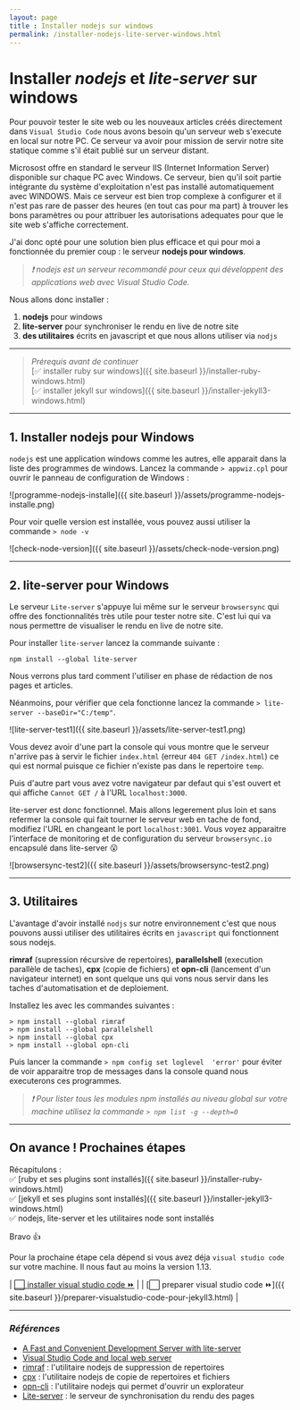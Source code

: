 ```yaml
---
layout: page 
title : Installer nodejs sur windows
permalink: /installer-nodejs-lite-server-windows.html
---
```

# Installer _nodejs_ et _lite-server_ sur windows

Pour pouvoir tester le site web ou les nouveaux articles créés directement dans `Visual Studio Code` nous avons besoin qu'un serveur web s'execute en local sur notre PC. Ce serveur va avoir pour mission de servir notre site statique comme s'il était publié sur un serveur distant.

Microsost offre en standard le serveur IIS (Internet Information Server) disponible sur chaque PC avec Windows. Ce serveur, bien qu'il soit partie intégrante du système d'exploitation n'est pas installé automatiquement avec WINDOWS. Mais ce serveur est bien trop complexe à configurer et il n'est pas rare de passer des heures (en tout cas pour ma part) à trouver les bons paramètres ou pour attribuer les autorisations adequates pour que le site web s'affiche correctement.

J'ai donc opté pour une solution bien plus efficace et qui pour moi a fonctionnée du premier coup : le serveur **nodejs pour windows**.

> _:exclamation: nodejs est un serveur recommandé pour ceux qui développent des applications web avec Visual Studio Code._

Nous allons donc installer : 
1. **nodejs** pour windows
2. **lite-server** pour synchroniser le rendu en live de notre site
3. **des utilitaires** écrits en javascript et que nous allons utiliser via `nodjs`

---

> _Prérequis avant de continuer_  
> [:white_check_mark: installer ruby sur windows]({{ site.baseurl }}/installer-ruby-windows.html)  
> [:white_check_mark: installer jekyll sur windows]({{ site.baseurl }}/installer-jekyll3-windows.html)

---

## 1. Installer nodejs pour Windows

`nodejs` est une application windows comme les autres, elle apparait dans la liste des programmes de windows. Lancez la commande `> appwiz.cpl` pour ouvrir le panneau de configuration de Windows :

![programme-nodejs-installe]({{ site.baseurl }}/assets/programme-nodejs-installe.png)

Pour voir quelle version est installée, vous pouvez aussi utiliser la commande `> node -v`

![check-node-version]({{ site.baseurl }}/assets/check-node-version.png)

---

## 2. lite-server pour Windows

Le serveur `Lite-server` s'appuye lui même sur le serveur `browsersync` qui offre des fonctionnalités très utile pour tester notre site. C'est lui qui va nous permettre de visualiser le rendu en live de notre site.

Pour installer `lite-server` lancez la commande suivante :

``` shell
npm install --global lite-server

```

Nous verrons plus tard comment l'utiliser en phase de rédaction de nos pages et articles.

Néanmoins, pour vérifier que cela fonctionne lancez la commande `> lite-server --baseDir="C:/temp"`.

![lite-server-test1]({{ site.baseurl }}/assets/lite-server-test1.png)

Vous devez avoir d'une part la console qui vous montre que le serveur n'arrive pas à servir le fichier `index.html` (erreur `404 GET /index.html`) ce qui est normal puisque ce fichier n'existe pas dans le repertoire `temp`.

Puis d'autre part vous avez votre navigateur par defaut qui s'est ouvert et qui affiche `Cannot GET /` à l'URL `localhost:3000`.

lite-server est donc fonctionnel. Mais allons legerement plus loin et sans refermer la console qui fait tourner le serveur web en tache de fond, modifiez l'URL en changeant le port `localhost:3001`. Vous voyez apparaitre l'interface de monitoring et de configuration du serveur `browsersync.io` encapsulé dans lite-server :open_mouth:

![browsersync-test2]({{ site.baseurl }}/assets/browsersync-test2.png)

---

## 3. Utilitaires

L'avantage d'avoir installé `nodjs` sur notre environnement c'est que nous pouvons aussi utiliser des utilitaires écrits en `javascript` qui fonctionnent sous nodejs.

**rimraf** (supression récursive de repertoires), **parallelshell** (execution parallèle de taches), **cpx** (copie de fichiers) et **opn-cli** (lancement d'un navigateur internet) en sont quelque uns qui vons nous servir dans les taches d'automatisation et de deploiement.

Installez les avec les commandes suivantes :

``` shell
> npm install --global rimraf
> npm install --global parallelshell
> npm install --global cpx
> npm install --global opn-cli
```

Puis lancer la commande `> npm config set loglevel  'error'` pour éviter de voir apparaitre trop de messages dans la console quand nous executerons ces programmes.

> _:exclamation: Pour lister tous les modules npm installés au niveau global sur votre machine utilisez la commande `> npm list -g --depth=0`_

---

## On avance ! Prochaines étapes

Récapitulons :  
:white_check_mark: [ruby et ses plugins sont installés]({{ site.baseurl }}/installer-ruby-windows.html)  
:white_check_mark: [jekyll et ses plugins sont installés]({{ site.baseurl }}/installer-jekyll3-windows.html)  
:white_check_mark: nodejs, lite-server et les utilitaires node sont installés

Bravo :+1:

Pour la prochaine étape cela dépend si vous avez déja `visual studio code` sur votre machine. Il nous faut au moins la version 1.13.

| [:white_large_square: installer visual studio code :fast_forward:](https://code.visualstudio.com/) |
| [:white_large_square: preparer visual studio code :fast_forward:]({{ site.baseurl }}/preparer-visualstudio-code-pour-jekyll3.html) |

---

### _Références_

- [A Fast and Convenient Development Server with lite-server](https://scotch.io/bar-talk/a-fast-and-convenient-development-server-with-lite-server)
- [Visual Studio Code and local web server](https://weblogs.asp.net/lduveau/visual-studio-code-and-local-web-server)
- [rimraf](https://www.npmjs.com/package/rimraf) : l'utilitaire nodejs de suppression de repertoires
- [cpx](https://github.com/mysticatea/cpx) : l'utilitaire nodejs de copie de repertoires et fichiers
- [opn-cli](https://github.com/sindresorhus/opn-cli) : l'utilitaire nodejs qui permet d'ouvrir un explorateur
- [Lite-server](https://www.npmjs.com/package/lite-server) : le serveur de synchronisation du rendu des pages
